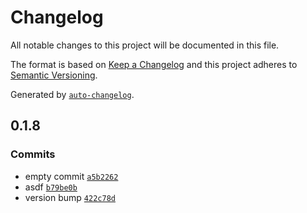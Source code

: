 # Changelog

All notable changes to this project will be documented in this file.

The format is based on [Keep a Changelog](https://keepachangelog.com/en/1.0.0/)
and this project adheres to [Semantic Versioning](https://semver.org/spec/v2.0.0.html).

Generated by [`auto-changelog`](https://github.com/CookPete/auto-changelog).

## 0.1.8

### Commits

- empty commit [`a5b2262`](https://github.com/laduke/ballpit/commit/a5b22620b0e2e9af0913e44dfc09303f63a41342)
- asdf [`b79be0b`](https://github.com/laduke/ballpit/commit/b79be0b41346d327e40729be95994220eb91d6ca)
- version bump [`422c78d`](https://github.com/laduke/ballpit/commit/422c78d3ac66e3e9eedae114b740cb477720f60e)

